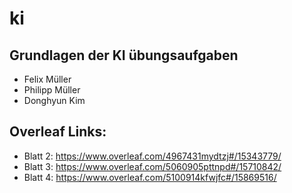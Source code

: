 # ki
## Grundlagen der KI übungsaufgaben

- Felix Müller
- Philipp Müller
- Donghyun Kim


## Overleaf Links:
- Blatt 2: https://www.overleaf.com/4967431mydtzj#/15343779/
- Blatt 3: https://www.overleaf.com/5060905pttnpd#/15710842/
- Blatt 4: https://www.overleaf.com/5100914kfwjfc#/15869516/
